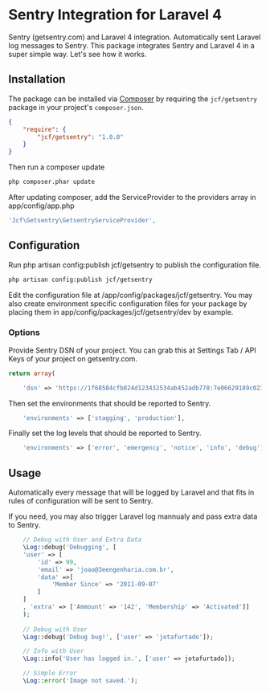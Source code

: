 # Sentry Integration for Laravel 4

Sentry (getsentry.com) and Laravel 4 integration.
Automatically sent Laravel log messages to Sentry. This package integrates Sentry and Laravel 4 in a super simple way. Let's see how it works.

## Installation

The package can be installed via [Composer](http://getcomposer.org) by requiring the
`jcf/getsentry` package in your project's `composer.json`.

```json
{
    "require": {
        "jcf/getsentry": "1.0.0"
    }
}
```

Then run a composer update
```sh
php composer.phar update
```

After updating composer, add the ServiceProvider to the providers array in app/config/app.php

```php
'Jcf\Getsentry\GetsentryServiceProvider',
```

## Configuration

Run php artisan config:publish jcf/getsentry to publish the configuration file.

```sh
php artisan config:publish jcf/getsentry
```

Edit the configuration file at /app/config/packages/jcf/getsentry. You may also create environment specific configuration files for your package by placing them in app/config/packages/jcf/getsentry/dev by example.

### Options

Provide Sentry DSN of your project. You can grab this at Settings Tab / API Keys of your project on getsentry.com.

```php
return array(

    'dsn' => 'https://1f68584cfb824d123432534ab452adb778:7e06629189c02355bd2b928881a4c1f1@app.getsentry.com/26241',
```

Then set the environments that should be reported to Sentry.
```php
    'environments' => ['stagging', 'production'],
```

Finally set the log levels that should be reported to Sentry.
```php
    'environments' => ['error', 'emergency', 'notice', 'info', 'debug'],
```

## Usage
Automatically every message that will be logged by Laravel and that fits in rules of configuration will be sent to Sentry.

If you need, you may also trigger Laravel log mannualy and pass extra data to Sentry.

```php
	// Debug with User and Extra Data 
    \Log::debug('Debugging', [
	'user' => [
		'id' => 99,
		'email' => 'joao@3eengenharia.com.br',
		'data' =>[
			'Member Since' => '2011-09-07' 
		]
	]
	, 'extra' => ['Ammount' => '142', 'Membership' => 'Activated']]
    );
		
    // Debug with User
    \Log::debug('Debug bug!', ['user' => 'jotafurtado']);

    // Info with User
    \Log::info('User has logged in.', ['user' => jotafurtado]);

    // Simple Error
    \Log::error('Image not saved.');
```
